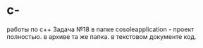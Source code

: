 # c-
работы по с++
Задача №18
в папке cosoleapplication - проект полностью.
в архиве та же папка.
в текстовом документе код.
